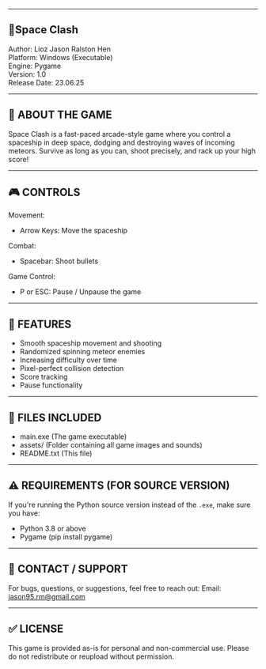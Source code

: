 
---------------------
🚀Space Clash
---------------------

Author: Lioz Jason Ralston Hen  
Platform: Windows (Executable)  
Engine: Pygame  
Version: 1.0  
Release Date: 23.06.25

-------------------------------------
🔹 ABOUT THE GAME
-------------------------------------
Space Clash is a fast-paced arcade-style game where you control a spaceship in deep space,
dodging and destroying waves of incoming meteors. Survive as long as you can, shoot precisely,
and rack up your high score!

-------------------------------------
🎮 CONTROLS
-------------------------------------
Movement:
  - Arrow Keys: Move the spaceship

Combat:
  - Spacebar: Shoot bullets

Game Control:
  - P or ESC: Pause / Unpause the game

-------------------------------------
🚀 FEATURES
-------------------------------------
- Smooth spaceship movement and shooting
- Randomized spinning meteor enemies
- Increasing difficulty over time
- Pixel-perfect collision detection
- Score tracking
- Pause functionality

-------------------------------------
📁 FILES INCLUDED
-------------------------------------
- main.exe (The game executable)
- assets/ (Folder containing all game images and sounds)
- README.txt (This file)

-------------------------------------
⚠️ REQUIREMENTS (FOR SOURCE VERSION)
-------------------------------------
If you're running the Python source version instead of the `.exe`, make sure you have:
- Python 3.8 or above
- Pygame (pip install pygame)

-------------------------------------
💬 CONTACT / SUPPORT
-------------------------------------
For bugs, questions, or suggestions, feel free to reach out:
Email: jason95.rm@gmail.com

-------------------------------------
✅ LICENSE
-------------------------------------
This game is provided as-is for personal and non-commercial use.
Please do not redistribute or reupload without permission.
